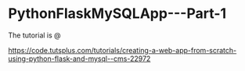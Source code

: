 # PythonFlaskMySQLApp---Part-1
The tutorial is @

https://code.tutsplus.com/tutorials/creating-a-web-app-from-scratch-using-python-flask-and-mysql--cms-22972
